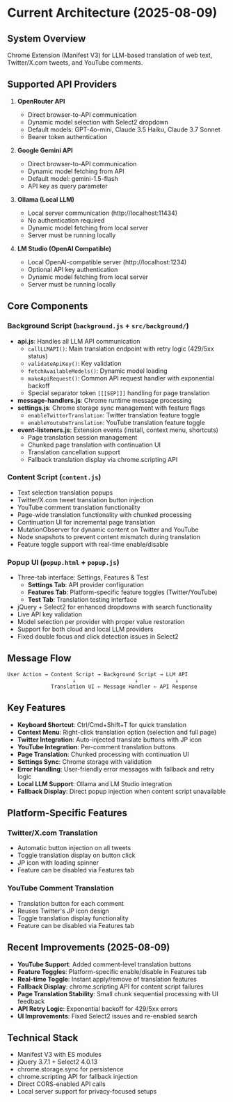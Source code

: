 # Current Architecture (2025-08-09)

## System Overview
Chrome Extension (Manifest V3) for LLM-based translation of web text, Twitter/X.com tweets, and YouTube comments.

## Supported API Providers
1. **OpenRouter API**
   - Direct browser-to-API communication
   - Dynamic model selection with Select2 dropdown
   - Default models: GPT-4o-mini, Claude 3.5 Haiku, Claude 3.7 Sonnet
   - Bearer token authentication

2. **Google Gemini API**  
   - Direct browser-to-API communication
   - Dynamic model fetching from API
   - Default model: gemini-1.5-flash
   - API key as query parameter

3. **Ollama (Local LLM)**
   - Local server communication (http://localhost:11434)
   - No authentication required
   - Dynamic model fetching from local server
   - Server must be running locally

4. **LM Studio (OpenAI Compatible)**
   - Local OpenAI-compatible server (http://localhost:1234)
   - Optional API key authentication
   - Dynamic model fetching from local server
   - Server must be running locally

## Core Components

### Background Script (`background.js` + `src/background/`)
- **api.js**: Handles all LLM API communication
  - `callLLMAPI()`: Main translation endpoint with retry logic (429/5xx status)
  - `validateApiKey()`: Key validation
  - `fetchAvailableModels()`: Dynamic model loading
  - `makeApiRequest()`: Common API request handler with exponential backoff
  - Special separator token `[[[SEP]]]` handling for page translation
- **message-handlers.js**: Chrome runtime message processing
- **settings.js**: Chrome storage sync management with feature flags
  - `enableTwitterTranslation`: Twitter translation feature toggle
  - `enableYoutubeTranslation`: YouTube translation feature toggle
- **event-listeners.js**: Extension events (install, context menu, shortcuts)
  - Page translation session management
  - Chunked page translation with continuation UI
  - Translation cancellation support
  - Fallback translation display via chrome.scripting API

### Content Script (`content.js`)
- Text selection translation popups
- Twitter/X.com tweet translation button injection
- YouTube comment translation functionality
- Page-wide translation functionality with chunked processing
- Continuation UI for incremental page translation
- MutationObserver for dynamic content on Twitter and YouTube
- Node snapshots to prevent content mismatch during translation
- Feature toggle support with real-time enable/disable

### Popup UI (`popup.html` + `popup.js`)
- Three-tab interface: Settings, Features & Test
  - **Settings Tab**: API provider configuration
  - **Features Tab**: Platform-specific feature toggles (Twitter/YouTube)
  - **Test Tab**: Translation testing interface
- jQuery + Select2 for enhanced dropdowns with search functionality
- Live API key validation
- Model selection per provider with proper value restoration
- Support for both cloud and local LLM providers
- Fixed double focus and click detection issues in Select2

## Message Flow
```
User Action → Content Script → Background Script → LLM API
                     ↓                   ↓            ↓
              Translation UI ← Message Handler ← API Response
```

## Key Features
- **Keyboard Shortcut**: Ctrl/Cmd+Shift+T for quick translation
- **Context Menu**: Right-click translation option (selection and full page)
- **Twitter Integration**: Auto-injected translate buttons with JP icon
- **YouTube Integration**: Per-comment translation buttons
- **Page Translation**: Chunked processing with continuation UI
- **Settings Sync**: Chrome storage with validation
- **Error Handling**: User-friendly error messages with fallback and retry logic
- **Local LLM Support**: Ollama and LM Studio integration
- **Fallback Display**: Direct popup injection when content script unavailable

## Platform-Specific Features

### Twitter/X.com Translation
- Automatic button injection on all tweets
- Toggle translation display on button click
- JP icon with loading spinner
- Feature can be disabled via Features tab

### YouTube Comment Translation
- Translation button for each comment
- Reuses Twitter's JP icon design
- Toggle translation display functionality
- Feature can be disabled via Features tab

## Recent Improvements (2025-08-09)
- **YouTube Support**: Added comment-level translation buttons
- **Feature Toggles**: Platform-specific enable/disable in Features tab
- **Real-time Toggle**: Instant apply/remove of translation features
- **Fallback Display**: chrome.scripting API for content script failures
- **Page Translation Stability**: Small chunk sequential processing with UI feedback
- **API Retry Logic**: Exponential backoff for 429/5xx errors
- **UI Improvements**: Fixed Select2 issues and re-enabled search

## Technical Stack
- Manifest V3 with ES modules
- jQuery 3.7.1 + Select2 4.0.13
- chrome.storage.sync for persistence
- chrome.scripting API for fallback injection
- Direct CORS-enabled API calls
- Local server support for privacy-focused setups